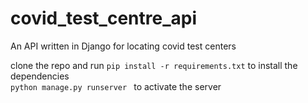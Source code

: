 # covid_test_centre_api

An API written in Django for locating covid test centers

clone the repo and run
`pip install -r requirements.txt` to install the dependencies<br>
`python manage.py runserver ` to activate the server
